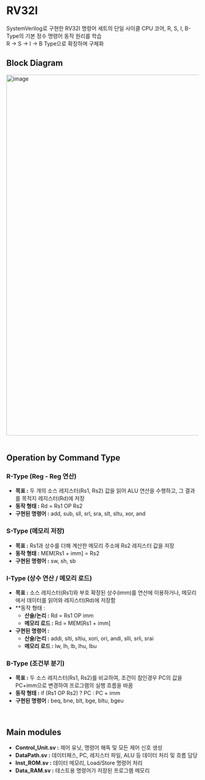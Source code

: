 # RV32I
SystemVerilog로 구현한 RV32I 명령어 세트의 단일 사이클 CPU 코어, R, S, I, B-Type의 기본 정수 명령어 동작 원리를 학습 <br>
R -> S -> I -> B Type으로 확장하며 구체화

## Block Diagram
<div align="conter">
  <img width="1844" height="945" alt="image" src="https://github.com/user-attachments/assets/c26b13fe-98a0-4c4b-ac8c-5fb1904b73a6" />
</div>

<br>

## Operation by Command Type
### R-Type (Reg - Reg 연산)
- **목표 :** 두 개의 소스 레지스터(Rs1, Rs2) 값을 읽어 ALU 연산을 수행하고, 그 결과를 목적지 레지스터(Rd)에 저장
- **동작 형태 :** Rd = Rs1 OP Rs2
- **구현된 명령어 :** add, sub, sll, srl, sra, slt, sltu, xor, and

### S-Type (메모리 저장)
- **목표 :** Rs1과 상수를 더해 계산한 메모리 주소에 Rs2 레지스터 값을 저장
- **동작 형태 :** MEM[Rs1 + imm] = Rs2
- **구현된 명령어 :** sw, sh, sb

### I-Type (상수 연산 / 메모리 로드)
- **목표 :** 소스 레지스터(Rs1)와 부호 확장된 상수(imm)를 연산에 이용하거나, 메모리에서 데이터를 읽어와 레지스터(Rd)에 저장함
- **동작 형태 :
  - **산술/논리 :** Rd = Rs1 OP imm
  - **메모리 로드 :** Rd = MEM[Rs1 + imm]
- **구현된 명령어 :**
  - **산술/논리 :** addi, slti, sltiu, xori, ori, andi, slli, srli, srai
  - **메모리 로드 :** lw, lh, lb, lhu, lbu

### B-Type (조건부 분기)
- **목표 :** 두 소스 레지스터(Rs1, Rs2)를 비교하여, 조건이 참인경우 PC의 값을 PC+imm으로 변경하여 프로그램의 실행 흐름을 바꿈
- **동작 형태 :** if (Rs1 OP Rs2) ? PC : PC + imm
- **구현된 명령어 :** beq, bne, blt, bge, bltu, bgeu

<br>

## Main modules
- **Control_Unit.sv :** 제어 유닛, 명령어 해독 및 모든 제어 신호 생성
- **DataPath.sv :** 데이터패스, PC, 레지스터 파일, ALU 등 데이터 처리 및 흐름 담당
- **Inst_ROM.sv :** 데이터 메모리, Load/Store 명령어 처리
- **Data_RAM.sv :** 테스트용 명령어가 저장된 프로그램 메모리
